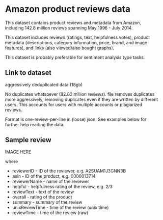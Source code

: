 # Amazon product reviews data

This dataset contains product reviews and metadata from Amazon, including 142.8 million reviews spanning May 1996 - July 2014.

This dataset includes reviews (ratings, text, helpfulness votes), product metadata (descriptions, category information, price, brand, and image features), and links (also viewed/also bought graphs).

This dataset is probably preferable for sentiment analysis type tasks.


## Link to dataset <br/>
aggressively deduplicated data (18gb)

No duplicates whatsoever (82.83 million reviews). file removes duplicates more aggressively, removing duplicates even if they are written by different users. This accounts for users with multiple accounts or plagiarized reviews.

Format is one-review-per-line in (loose) json. See examples below for further help reading the data.

## Sample review <br/>
IMAGE HERE

where

- reviewerID - ID of the reviewer, e.g. A2SUAM1J3GNN3B
- asin - ID of the product, e.g. 0000013714
- reviewerName - name of the reviewer
- helpful - helpfulness rating of the review, e.g. 2/3
- reviewText - text of the review
- overall - rating of the product
- summary - summary of the review
- unixReviewTime - time of the review (unix time)
- reviewTime - time of the review (raw)